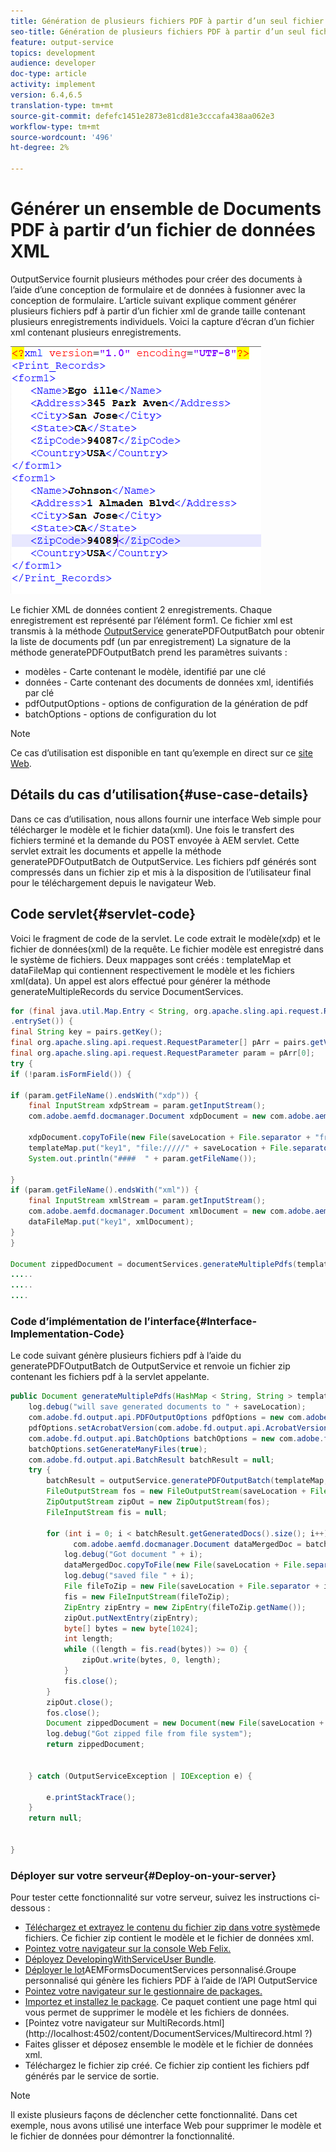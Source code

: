 ```yaml
---
title: Génération de plusieurs fichiers PDF à partir d’un seul fichier de données
seo-title: Génération de plusieurs fichiers PDF à partir d’un seul fichier de données
feature: output-service
topics: development
audience: developer
doc-type: article
activity: implement
version: 6.4,6.5
translation-type: tm+mt
source-git-commit: defefc1451e2873e81cd81e3cccafa438aa062e3
workflow-type: tm+mt
source-wordcount: '496'
ht-degree: 2%

---
```



# Générer un ensemble de Documents PDF à partir d’un fichier de données XML

OutputService fournit plusieurs méthodes pour créer des documents à l’aide d’une conception de formulaire et de données à fusionner avec la conception de formulaire. L’article suivant explique comment générer plusieurs fichiers pdf à partir d’un fichier xml de grande taille contenant plusieurs enregistrements individuels.
Voici la capture d’écran d’un fichier xml contenant plusieurs enregistrements.

![multi-record-xml](assets/multi-record-xml.PNG)

Le fichier XML de données contient 2 enregistrements. Chaque enregistrement est représenté par l’élément form1. Ce fichier xml est transmis à la méthode [OutputService](https://helpx.adobe.com/aem-forms/6/javadocs/com/adobe/fd/output/api/OutputService.html) generatePDFOutputBatch pour obtenir la liste de documents pdf (un par enregistrement) La signature de la méthode generatePDFOutputBatch prend les paramètres suivants :

* modèles - Carte contenant le modèle, identifié par une clé
* données - Carte contenant des documents de données xml, identifiés par clé
* pdfOutputOptions - options de configuration de la génération de pdf
* batchOptions - options de configuration du lot

>[!NOTE]
>
>Ce cas d’utilisation est disponible en tant qu’exemple en direct sur ce [site Web](https://forms.enablementadobe.com/content/samples/samples.html?query=0).

## Détails du cas d’utilisation{#use-case-details}

Dans ce cas d’utilisation, nous allons fournir une interface Web simple pour télécharger le modèle et le fichier data(xml). Une fois le transfert des fichiers terminé et la demande du POST envoyée à AEM servlet. Cette servlet extrait les documents et appelle la méthode generatePDFOutputBatch de OutputService. Les fichiers pdf générés sont compressés dans un fichier zip et mis à la disposition de l’utilisateur final pour le téléchargement depuis le navigateur Web.

## Code servlet{#servlet-code}

Voici le fragment de code de la servlet. Le code extrait le modèle(xdp) et le fichier de données(xml) de la requête. Le fichier modèle est enregistré dans le système de fichiers. Deux mappages sont créés : templateMap et dataFileMap qui contiennent respectivement le modèle et les fichiers xml(data). Un appel est alors effectué pour générer la méthode generateMultipleRecords du service DocumentServices.

```java
for (final java.util.Map.Entry < String, org.apache.sling.api.request.RequestParameter[] > pairs: params
.entrySet()) {
final String key = pairs.getKey();
final org.apache.sling.api.request.RequestParameter[] pArr = pairs.getValue();
final org.apache.sling.api.request.RequestParameter param = pArr[0];
try {
if (!param.isFormField()) {

if (param.getFileName().endsWith("xdp")) {
    final InputStream xdpStream = param.getInputStream();
    com.adobe.aemfd.docmanager.Document xdpDocument = new com.adobe.aemfd.docmanager.Document(xdpStream);

    xdpDocument.copyToFile(new File(saveLocation + File.separator + "fromui.xdp"));
    templateMap.put("key1", "file://///" + saveLocation + File.separator + "fromui.xdp");
    System.out.println("####  " + param.getFileName());

}
if (param.getFileName().endsWith("xml")) {
    final InputStream xmlStream = param.getInputStream();
    com.adobe.aemfd.docmanager.Document xmlDocument = new com.adobe.aemfd.docmanager.Document(xmlStream);
    dataFileMap.put("key1", xmlDocument);
}
}

Document zippedDocument = documentServices.generateMultiplePdfs(templateMap, dataFileMap,saveLocation);
.....
.....
....
```

### Code d’implémentation de l’interface{#Interface-Implementation-Code}

Le code suivant génère plusieurs fichiers pdf à l’aide du generatePDFOutputBatch de OutputService et renvoie un fichier zip contenant les fichiers pdf à la servlet appelante.

```java
public Document generateMultiplePdfs(HashMap < String, String > templateMap, HashMap < String, Document > dataFileMap, String saveLocation) {
    log.debug("will save generated documents to " + saveLocation);
    com.adobe.fd.output.api.PDFOutputOptions pdfOptions = new com.adobe.fd.output.api.PDFOutputOptions();
    pdfOptions.setAcrobatVersion(com.adobe.fd.output.api.AcrobatVersion.Acrobat_11);
    com.adobe.fd.output.api.BatchOptions batchOptions = new com.adobe.fd.output.api.BatchOptions();
    batchOptions.setGenerateManyFiles(true);
    com.adobe.fd.output.api.BatchResult batchResult = null;
    try {
        batchResult = outputService.generatePDFOutputBatch(templateMap, dataFileMap, pdfOptions, batchOptions);
        FileOutputStream fos = new FileOutputStream(saveLocation + File.separator + "zippedfile.zip");
        ZipOutputStream zipOut = new ZipOutputStream(fos);
        FileInputStream fis = null;

        for (int i = 0; i < batchResult.getGeneratedDocs().size(); i++) {
              com.adobe.aemfd.docmanager.Document dataMergedDoc = batchResult.getGeneratedDocs().get(i);
            log.debug("Got document " + i);
            dataMergedDoc.copyToFile(new File(saveLocation + File.separator + i + ".pdf"));
            log.debug("saved file " + i);
            File fileToZip = new File(saveLocation + File.separator + i + ".pdf");
            fis = new FileInputStream(fileToZip);
            ZipEntry zipEntry = new ZipEntry(fileToZip.getName());
            zipOut.putNextEntry(zipEntry);
            byte[] bytes = new byte[1024];
            int length;
            while ((length = fis.read(bytes)) >= 0) {
                zipOut.write(bytes, 0, length);
            }
            fis.close();
        }
        zipOut.close();
        fos.close();
        Document zippedDocument = new Document(new File(saveLocation + File.separator + "zippedfile.zip"));
        log.debug("Got zipped file from file system");
        return zippedDocument;


    } catch (OutputServiceException | IOException e) {

        e.printStackTrace();
    }
    return null;


}
```

### Déployer sur votre serveur{#Deploy-on-your-server}

Pour tester cette fonctionnalité sur votre serveur, suivez les instructions ci-dessous :

* [Téléchargez et extrayez le contenu du fichier zip dans votre système](assets/mult-records-template-and-xml-file.zip)de fichiers. Ce fichier zip contient le modèle et le fichier de données xml.
* [Pointez votre navigateur sur la console Web Felix.](http://localhost:4502/system/console/bundles)
* [Déployez DevelopingWithServiceUser Bundle](/help/forms/assets/common-osgi-bundles/DevelopingWithServiceUser.jar).
* [Déployer le lot](/help/forms/assets/common-osgi-bundles/AEMFormsDocumentServices.core-1.0-SNAPSHOT.jar)AEMFormsDocumentServices personnalisé.Groupe personnalisé qui génère les fichiers PDF à l’aide de l’API OutputService
* [Pointez votre navigateur sur le gestionnaire de packages.](http://localhost:4502/crx/packmgr/index.jsp)
* [Importez et installez le package](assets/generate-multiple-pdf-from-xml.zip). Ce paquet contient une page html qui vous permet de supprimer le modèle et les fichiers de données.
* [Pointez votre navigateur sur MultiRecords.html](http://localhost:4502/content/DocumentServices/Multirecord.html ?)
* Faites glisser et déposez ensemble le modèle et le fichier de données xml.
* Téléchargez le fichier zip créé. Ce fichier zip contient les fichiers pdf générés par le service de sortie.

>[!NOTE]
>Il existe plusieurs façons de déclencher cette fonctionnalité. Dans cet exemple, nous avons utilisé une interface Web pour supprimer le modèle et le fichier de données pour démontrer la fonctionnalité.

